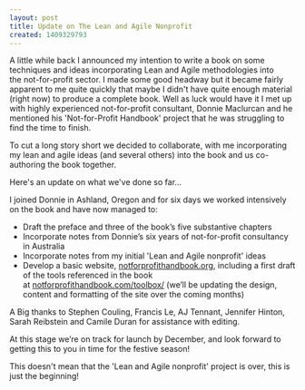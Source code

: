 ```yaml
---
layout: post
title: Update on The Lean and Agile Nonprofit
created: 1409329793
---
```



A little while back I announced my intention to write a book on some techniques and ideas incorporating Lean and Agile methodologies into the&nbsp;not-for-profit</span>&nbsp;sector. I made some good headway but it became fairly apparent to me quite quickly that maybe I didn&#39;t have quite enough material (right now) to produce a complete book. Well as luck would have it I met up with highly experienced not-for-profit consultant, Donnie Maclurcan and he mentioned his &#39;Not-for-Profit Handbook&#39; project that he was struggling to find the time to finish.

To cut a long story short we decided to collaborate, with me incorporating my lean and agile ideas (and several others) into the book and us co-authoring the book together.

Here&#39;s an update on what we&#39;ve done so far&hellip;

I joined Donnie in Ashland, Oregon and for six days we worked intensively on the book and have now managed to:</span><ul><li>Draft the preface and three of the book&rsquo;s five substantive chapters</li><li>Incorporate notes from Donnie&rsquo;s six years of not-for-profit consultancy in Australia</span></li><li>Incorporate notes from my initial &#39;Lean and Agile nonprofit&#39; ideas</span></li><li>Develop a basic website,&nbsp;</span><a href="http://notforprofithandbook.org">notforprofithandbook.org</a>, including a first draft of the tools referenced in the book at&nbsp;</span><a href="http://notforprofithandbook.com/toolbox/">notforprofithandbook.com/toolbox/</a> (we&rsquo;ll be updating the design, content and formatting of the site over the coming months)</span></li></ul>

A Big thanks to Stephen Couling, Francis Le, AJ Tennant, Jennifer Hinton, Sarah Reibstein and Camile Duran for assistance with editing.</span>

At this stage we&rsquo;re on track for launch by December, and look forward to getting this to you in time for the festive season!</span>

This doesn&#39;t mean that the &#39;Lean and Agile nonprofit&#39; project is over, this is just the beginning!

&nbsp;
